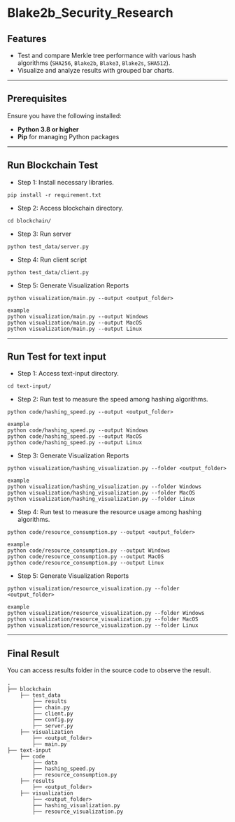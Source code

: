 # Blake2b_Security_Research

## Features

- Test and compare Merkle tree performance with various hash algorithms (`SHA256`, `Blake2b`, `Blake3`, `Blake2s`, `SHA512`).
- Visualize and analyze results with grouped bar charts.

---

## Prerequisites

Ensure you have the following installed:

- **Python 3.8 or higher**
- **Pip** for managing Python packages

---

## Run Blockchain Test

- Step 1: Install necessary libraries.

```
pip install -r requirement.txt
```

- Step 2: Access blockchain directory.

```
cd blockchain/
```

- Step 3: Run server

```
python test_data/server.py
```

- Step 4: Run client script

```
python test_data/client.py
```

- Step 5: Generate Visualization Reports

```
python visualization/main.py --output <output_folder>

example
python visualization/main.py --output Windows
python visualization/main.py --output MacOS
python visualization/main.py --output Linux
```

---

## Run Test for text input

- Step 1: Access text-input directory.

```
cd text-input/
```

- Step 2: Run test to measure the speed among hashing algorithms.

```
python code/hashing_speed.py --output <output_folder>

example
python code/hashing_speed.py --output Windows
python code/hashing_speed.py --output MacOS
python code/hashing_speed.py --output Linux
```

- Step 3: Generate Visualization Reports

```
python visualization/hashing_visualization.py --folder <output_folder>

example
python visualization/hashing_visualization.py --folder Windows
python visualization/hashing_visualization.py --folder MacOS
python visualization/hashing_visualization.py --folder Linux
```

- Step 4: Run test to measure the resource usage among hashing algorithms.

```
python code/resource_consumption.py --output <output_folder>

example
python code/resource_consumption.py --output Windows
python code/resource_consumption.py --output MacOS
python code/resource_consumption.py --output Linux
```

- Step 5: Generate Visualization Reports

```
python visualization/resource_visualization.py --folder <output_folder>

example
python visualization/resource_visualization.py --folder Windows
python visualization/resource_visualization.py --folder MacOS
python visualization/resource_visualization.py --folder Linux
```

---

## Final Result

You can access results folder in the source code to observe the result.

    .
    ├── blockchain
        ├── test_data
            ├── results
            ├── chain.py
            ├── client.py
            ├── config.py
            ├── server.py
        ├── visualization
            ├── <output_folder>
            ├── main.py
    ├── text-input
        ├── code
            ├── data
            ├── hashing_speed.py
            ├── resource_consumption.py
        ├── results
            ├── <output_folder>
        ├── visualization
            ├── <output_folder>
            ├── hashing_visualization.py
            ├── resource_visualization.py

